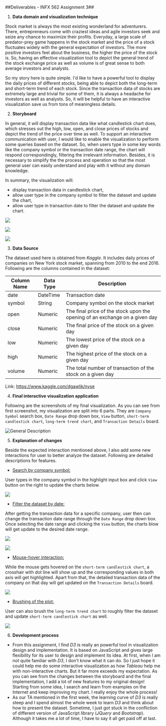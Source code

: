 ##Deliverables - INFX 562 Assignment 3##

1. **Data domain and visualization technique**

Stock market is always the most existing wonderland for adventurers. There, entrepreneurs come with craziest ideas and agile investors seek and seize any chance to maximize their profits. Everyday, a large scale of predator-prey game happens in the stock market and the price of a stock fluctuates widely with the general expectation of investors. The more positive investors feel about the business, the higher the price of the stock is. So, having an effective visualization tool to depict the general trend of the stock exchange price as well as volume is of great sense to both average investors and analysts.

So my story here is quite simple. I'd like to have a powerful tool to display the daily prices of different stocks, being able to depict both the long-term and short-term trend of each stock. Since the transaction data of stocks are extremely large and trivial for some of them, it is always a headache for investors as well as analysts. So, it will be helpful to have an interactive visualization save us from tons of meaningless details. 

2. **Storyboard**

In general, it will display transaction data like what candlestick chart does, which stresses out the high, low, open, and close prices of stocks and depict the trend of the price over time as well. To support an interactive communication with user, I would like to enable the visualization to perform some queries based on the dataset. So, when users type in some key words like the company symbol or the transaction date range, the chart will respond correspondingly, filtering the irrelevant information. Besides, it is necessary to simplify the the process and operation so that the most general user can easily understand and play with it without any domain knowledge. 

In summary, the visualization will:

- display transaction data in candlestick chart,
- allow user type in the company symbol to filter the dataset and update the chart,
- allow user type in transaction date to filter the dataset and update the chart.

![](https://github.com/aswfan/MarkdownPhoto/raw/master/myPhotos/storyboard4.JPG)

![](https://github.com/aswfan/MarkdownPhoto/raw/master/myPhotos/storyboard2.JPG)

![](https://github.com/aswfan/MarkdownPhoto/raw/master/myPhotos/storyboard3.JPG)



3. **Data Source**

The dataset used here is obtained from *Kaggle*. It includes daily prices of companies on New York stock market, spanning from 2010 to the end 2016. Following are the columns contained in the dataset:

| Column Name | Data Type | Description                              |
| ----------- | --------- | ---------------------------------------- |
| date        | DateTime  | Transaction date                         |
| symbol      | String    | Company symbol on the stock market       |
| open        | Numeric   | The final price of the stock upon the opening of an exchange on a given day |
| close       | Numeric   | The final price of the stock on a given day |
| low         | Numeric   | The lowest price of the stock on a given day |
| high        | Numeric   | The highest price of the stock on a given day |
| volume      | Numeric   | The total number of transaction of the stock on a given day |

Link: https://www.kaggle.com/dgawlik/nyse

4. **Final interactive visualization application**

Following are the screenshots of my final visualization. As you can see from first screenshot, my visualization are split into 6 parts. They are `Company Symbol` search box, `Date Range` drop down box, `View` button, `short-term candlestick chart`, `long-term trend chart`, and `Transaction Details` board.

![General Description](https://github.com/aswfan/MarkdownPhoto/raw/master/myPhotos/a3-1.png)

5. **Explanation of changes**

Beside the expected interaction mentioned above, I also add some new interactions for user to better analyze the dataset. Following are detailed descriptions for features.

- <u>Search by company symbol:</u>

User types in the company symbol in the highlight input box and click `View` button on the right to update the charts below. 

![](https://github.com/aswfan/MarkdownPhoto/raw/master/myPhotos/a3-2.png)

- <u>Filter the dataset by date:</u>

After getting the transaction data for a specific company, user then can change the transaction date range through the `Date Range` drop down box. Once selecting the date range and clicking the `View` button, the charts blow will get update to the desired date range.

![](https://github.com/aswfan/MarkdownPhoto/raw/master/myPhotos/a3-3.png)

![](https://github.com/aswfan/MarkdownPhoto/raw/master/myPhotos/a3-6.png)

- <u>Mouse-hover interaction:</u>

While the mouse gets hovered on the `short-term candlestick chart`, a crosshair with dot line will show up and the corresponding values in both axis will get highlighted. Apart from that, the detailed transaction data of the company on that day will get updated on the `Transaction Details` board.

![](https://github.com/aswfan/MarkdownPhoto/raw/master/myPhotos/a3-4.png)

- <u>Brushing of the plot:</u>

User can also brush the `long-term trend chart` to roughly filter the dataset and update `short-term candlestick chart` as well. 

![](https://github.com/aswfan/MarkdownPhoto/raw/master/myPhotos/a3-5.png)

6. **Development process**

- From this assignment, I find *D3* is really an powerful tool in visualization design and implementation. It is based on JavaScript and gives large flexibility for its user to design and implement its idea. At first, when I am not quite familiar with *D3*, I don't know what it can do. So I just hope it could help me do some interactive visualization as how *Tableau* help me with non-interactive charts. But it far more exceeds my expectation. As you can see from the changes between the storyboard and the final implementation, I add a lot of new features to my original design! Starting from some idea, I search and learn from examples on the Internet and keep improving my chart. I really enjoy the whole process!
- As our TA mentioned in the first week, the learning curve of *D3* is really steep and I spend almost the whole week to learn *D3* and think about how to present the dataset. Sometime, I just got stuck in the confliction of different version of JavaScript library (*JQuery* and *Bootstrap*). Although it takes me a lot of time, I have to say it all get paid off at last. 





